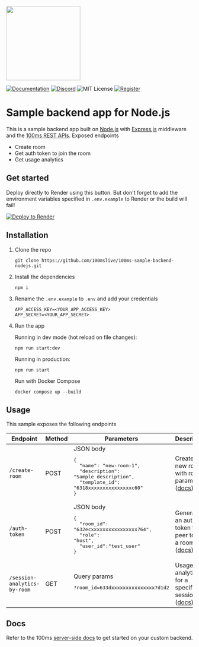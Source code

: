 <a href="https://100ms.live/">
  <img src="https://user-images.githubusercontent.com/93931528/205858417-8c0a0d1b-2d46-4710-9316-7418092fd3d6.svg" width="200" />
</a>

[![Documentation](https://img.shields.io/badge/Read-Documentation-blue)](https://www.100ms.live/docs/server-side/v2/introduction/basics)
[![Discord](https://img.shields.io/discord/843749923060711464?label=Join%20on%20Discord)](https://100ms.live/discord)
![MIT License](https://img.shields.io/badge/license-MIT-blue)
[![Register](https://img.shields.io/badge/Contact-Know%20More-blue)](https://dashboard.100ms.live/register)

# Sample backend app for Node.js

This is a sample backend app built on [Node.js](https://nodejs.org/en/) with [Express.js](https://expressjs.com/) middleware and the [100ms REST APIs](https://www.100ms.live/docs/server-side/v2/introduction/request-and-response). Exposed endpoints

- Create room
- Get auth token to join the room
- Get usage analytics

## Get started
Deploy directly to Render using this button. But don't forget to add the environment variables specified in `.env.example` to Render or the build will fail!

[![Deploy to Render](https://render.com/images/deploy-to-render-button.svg)](https://render.com/deploy?repo=https://github.com/100mslive/100ms-sample-backend-nodejs)

## Installation
1. Clone the repo

    ```
    git clone https://github.com/100mslive/100ms-sample-backend-nodejs.git
    ```

2. Install the dependencies

    ```
    npm i
    ```

3. Rename the `.env.example` to `.env` and add your credentials

    ```
    APP_ACCESS_KEY=<YOUR_APP_ACCESS_KEY>
    APP_SECRET=<YOUR_APP_SECRET>
    ```

4. Run the app

    Running in dev mode (hot reload on file changes):

    ```
    npm run start:dev
    ```

    Running in production:

    ```
    npm run start
    ```

    Run with Docker Compose

    ```
    docker compose up --build
    ```

## Usage

This sample exposes the following endpoints

| Endpoint | Method | Parameters | Description |
|---|---|---|---|
| `/create-room` | POST | JSON body <pre>{<br>&nbsp;&nbsp;"name": "new-room-1",<br>&nbsp;&nbsp;"description": "Sample description",<br>&nbsp;&nbsp;"template_id": "6318xxxxxxxxxxxxxxxc60"<br>}</pre>| Create a new room with room params ([docs](https://www.100ms.live/docs/server-side/v2/Rooms/create-via-api)) |
| `/auth-token` | POST | JSON body <br><pre>{<br>&nbsp;&nbsp;"room_id": "632ecxxxxxxxxxxxxxxxx764",<br>&nbsp;&nbsp;"role": "host",<br>&nbsp;&nbsp;"user_id":"test_user"<br>}</pre>| Generate an auth token for a peer to join a room ([docs](https://www.100ms.live/docs/server-side/v2/introduction/authentication-and-tokens)) |
| `/session-analytics-by-room` | GET | Query params <pre>?room_id=633dxxxxxxxxxxxxxxx7d1d2</pre>| Usage analytics for a specific session ([docs](https://www.100ms.live/docs/server-side/v2/Sessions/example-build-attendance)) |

## Docs
Refer to the 100ms [server-side docs](https://www.100ms.live/docs/server-side/v2/introduction/basics) to get started on your custom backend.
